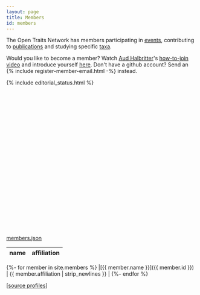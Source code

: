 ```yaml
---
layout: page
title: Members
id: members
---
```


<link rel="stylesheet" type="text/css" href="css/leaflet.css">
<link rel="stylesheet" type="text/css" href="css/MarkerCluster.Default.css">

The Open Traits Network has members participating in [events](events), contributing to [publications](publications) and studying specific [taxa](taxa). 

Would you like to become a member? Watch [Aud Halbritter](http://opentraits.org/members/aud-h-halbritter)'s [how-to-join video](https://youtu.be/bgVd-OHdZH4) and introduce yourself [here](https://github.com/open-traits-network/open-traits-network.github.io/issues/new?assignees=open-traits-network%2Feditors&labels=new+member&template=register-member.md&title=I%27d+like+to+join+the+Open+Traits+Network). Don't have a github account? Send an  {% include register-member-email.html -%} instead.

{% include editorial_status.html %}

<div id="map-container" style="height:350px;width:550px;"></div>

<script type="text/javascript" src="js/leaflet.js"></script>
<script type="text/javascript" src="js/leaflet.markercluster.js"></script>
<script type="text/javascript">

{% include members.js %}

function onEachFeature(feature, layer) {
  if (feature.properties && feature.properties.popupContent) {
    layer.bindPopup(feature.properties.popupContent);
  }
}

var map = L.map('map-container').setView([0,0], 1);

L.tileLayer('https://{s}.tile.osm.org/{z}/{x}/{y}.png', {
  attribution: '&copy; <a href="https://osm.org/copyright">OpenStreetMap</a> contributors'
}).addTo(map);

var featureGroup = L.markerClusterGroup();
featureGroup.addLayer(
	L.geoJSON(otnMembers, {
      onEachFeature: onEachFeature
    }
  )
);

map.addLayer(featureGroup);
</script>

<br/>

[members.json](/members.json)

|name|affiliation|
|---|---|
{%- for member in site.members %}
|[{{ member.name }}]({{ member.id }}) | {{ member.affiliation | strip_newlines }} |
{%- endfor %}

[<a href="https://github.com/open-traits-network/open-traits-network.github.io/tree/master/_members">source profiles</a>]
